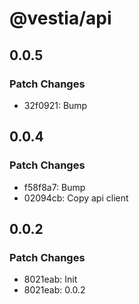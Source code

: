 # @vestia/api

## 0.0.5

### Patch Changes

- 32f0921: Bump

## 0.0.4

### Patch Changes

- f58f8a7: Bump
- 02094cb: Copy api client

## 0.0.2

### Patch Changes

- 8021eab: Init
- 8021eab: 0.0.2
